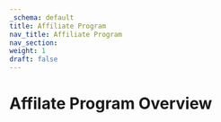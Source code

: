 ```yaml
---
_schema: default
title: Affiliate Program
nav_title: Affiliate Program
nav_section:
weight: 1
draft: false
---
```

# Affilate Program Overview